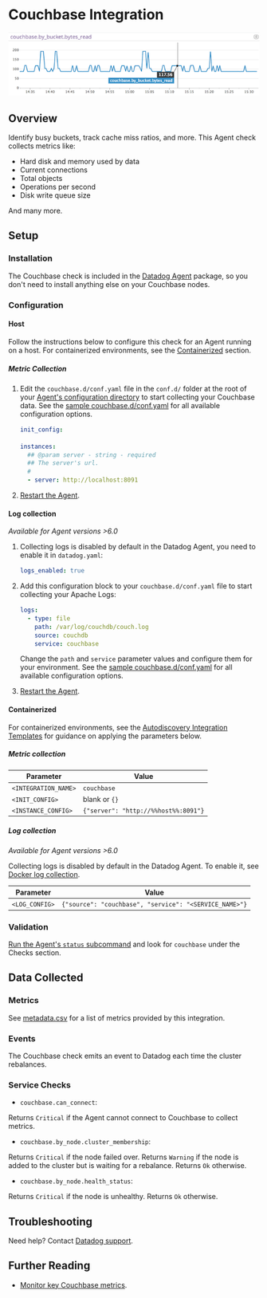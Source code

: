 # Couchbase Integration

![Couchbase Bytes Read][1]

## Overview

Identify busy buckets, track cache miss ratios, and more. This Agent check collects metrics like:

- Hard disk and memory used by data
- Current connections
- Total objects
- Operations per second
- Disk write queue size

And many more.

## Setup

### Installation

The Couchbase check is included in the [Datadog Agent][2] package, so you don't need to install anything else on your Couchbase nodes.

### Configuration

#### Host

Follow the instructions below to configure this check for an Agent running on a host. For containerized environments, see the [Containerized](#containerized) section.

##### Metric Collection

1. Edit the `couchbase.d/conf.yaml` file in the `conf.d/` folder at the root of your [Agent's configuration directory][3] to start collecting your Couchbase data. See the [sample couchbase.d/conf.yaml][4] for all available configuration options.

   ```yaml
   init_config:

   instances:
     ## @param server - string - required
     ## The server's url.
     #
     - server: http://localhost:8091
   ```

2. [Restart the Agent][5].

#### Log collection

_Available for Agent versions >6.0_

1. Collecting logs is disabled by default in the Datadog Agent, you need to enable it in `datadog.yaml`:

   ```yaml
   logs_enabled: true
   ```

2. Add this configuration block to your `couchbase.d/conf.yaml` file to start collecting your Apache Logs:

   ```yaml
   logs:
     - type: file
       path: /var/log/couchdb/couch.log
       source: couchdb
       service: couchbase
   ```

    Change the `path` and `service` parameter values and configure them for your environment. See the [sample couchbase.d/conf.yaml][4] for all available configuration options.

3. [Restart the Agent][5].

#### Containerized

For containerized environments, see the [Autodiscovery Integration Templates][6] for guidance on applying the parameters below.

##### Metric collection

| Parameter            | Value                                |
| -------------------- | ------------------------------------ |
| `<INTEGRATION_NAME>` | `couchbase`                          |
| `<INIT_CONFIG>`      | blank or `{}`                        |
| `<INSTANCE_CONFIG>`  | `{"server": "http://%%host%%:8091"}` |

##### Log collection

_Available for Agent versions >6.0_

Collecting logs is disabled by default in the Datadog Agent. To enable it, see [Docker log collection][7].

| Parameter      | Value                                                  |
| -------------- | ------------------------------------------------------ |
| `<LOG_CONFIG>` | `{"source": "couchbase", "service": "<SERVICE_NAME>"}` |

### Validation

[Run the Agent's `status` subcommand][8] and look for `couchbase` under the Checks section.

## Data Collected

### Metrics

See [metadata.csv][9] for a list of metrics provided by this integration.

### Events

The Couchbase check emits an event to Datadog each time the cluster rebalances.

### Service Checks

- `couchbase.can_connect`:

Returns `Critical` if the Agent cannot connect to Couchbase to collect metrics.

- `couchbase.by_node.cluster_membership`:

Returns `Critical` if the node failed over.
Returns `Warning` if the node is added to the cluster but is waiting for a rebalance.
Returns `Ok` otherwise.

- `couchbase.by_node.health_status`:

Returns `Critical` if the node is unhealthy. Returns `Ok` otherwise.

## Troubleshooting

Need help? Contact [Datadog support][10].

## Further Reading

- [Monitor key Couchbase metrics][11].

[1]: https://raw.githubusercontent.com/DataDog/integrations-core/master/couchbase/images/couchbase_graph.png
[2]: https://app.datadoghq.com/account/settings#agent
[3]: https://docs.datadoghq.com/agent/guide/agent-configuration-files/#agent-configuration-directory
[4]: https://github.com/DataDog/integrations-core/blob/master/couchbase/datadog_checks/couchbase/data/conf.yaml.example
[5]: https://docs.datadoghq.com/agent/guide/agent-commands/#start-stop-and-restart-the-agent
[6]: https://docs.datadoghq.com/agent/autodiscovery/integrations
[7]: https://docs.datadoghq.com/agent/docker/log/
[8]: https://docs.datadoghq.com/agent/guide/agent-commands/#agent-status-and-information
[9]: https://github.com/DataDog/integrations-core/blob/master/couchbase/metadata.csv
[10]: https://docs.datadoghq.com/help
[11]: https://www.datadoghq.com/blog/monitoring-couchbase-performance-datadog
